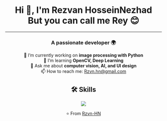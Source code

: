 <!-- Title -->
<h1 align="center">Hi 👋, I'm Rezvan HosseinNezhad <br> But you can call me <strong>Rey</strong> 😊</h1>

<hr>
<!-- Subtitle -->
<h3 align="center">A passionate developer 🌍</h3>

<!-- Badges -->
<p align="center">
  <a href="https://github.com/Rzvn-HN
">

  </a>
</p>

<!-- About section -->
<p align="center">
  🔭 I’m currently working on <strong>image processing with Python</strong><br/>
  🌱 I’m learning <strong>OpenCV, Deep Learning</strong><br/>
  💬 Ask me about <strong>computer vision, AI, and UI design</strong><br/>
  📫 How to reach me: <a href="mailto:yourname@example.com">Rzvn.hn@gmail.com</a>
</p>
</p>

<!-- Skills -->
<h2 align="center">🛠️ Skills</h2>
<p align="center">
  <img src="https://skillicons.dev/icons?i=java,python,opencv,linux,html,css,js,androidstudio,github" />
</p>


<!-- Footer -->
<p align="center">⭐️ From <a href="https://github.com/Rzvn-HN">Rzvn-HN
</a></p>


